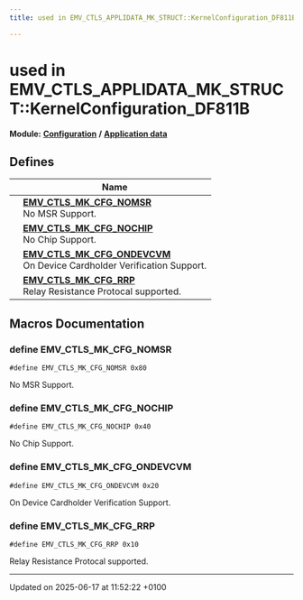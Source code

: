 ```yaml
---
title: used in EMV_CTLS_APPLIDATA_MK_STRUCT::KernelConfiguration_DF811B

---
```


# used in EMV_CTLS_APPLIDATA_MK_STRUCT::KernelConfiguration_DF811B

**Module:** **[Configuration](group___a_d_k___c_o_n_f_i_g_u_r_a_t_i_o_n.md)** **/** **[Application data](group___d_e_f___c_o_n_f___a_p_p_l_i.md)**



## Defines

|                | Name           |
| -------------- | -------------- |
|  | **[EMV_CTLS_MK_CFG_NOMSR](group___d_e_f___m_k___k_e_r_n_c_f_g.md#define-emv-ctls-mk-cfg-nomsr)** <br>No MSR Support.  |
|  | **[EMV_CTLS_MK_CFG_NOCHIP](group___d_e_f___m_k___k_e_r_n_c_f_g.md#define-emv-ctls-mk-cfg-nochip)** <br>No Chip Support.  |
|  | **[EMV_CTLS_MK_CFG_ONDEVCVM](group___d_e_f___m_k___k_e_r_n_c_f_g.md#define-emv-ctls-mk-cfg-ondevcvm)** <br>On Device Cardholder Verification Support.  |
|  | **[EMV_CTLS_MK_CFG_RRP](group___d_e_f___m_k___k_e_r_n_c_f_g.md#define-emv-ctls-mk-cfg-rrp)** <br>Relay Resistance Protocal supported.  |




## Macros Documentation

### define EMV_CTLS_MK_CFG_NOMSR

```
#define EMV_CTLS_MK_CFG_NOMSR 0x80
```

No MSR Support. 

### define EMV_CTLS_MK_CFG_NOCHIP

```
#define EMV_CTLS_MK_CFG_NOCHIP 0x40
```

No Chip Support. 

### define EMV_CTLS_MK_CFG_ONDEVCVM

```
#define EMV_CTLS_MK_CFG_ONDEVCVM 0x20
```

On Device Cardholder Verification Support. 

### define EMV_CTLS_MK_CFG_RRP

```
#define EMV_CTLS_MK_CFG_RRP 0x10
```

Relay Resistance Protocal supported. 



-------------------------------

Updated on 2025-06-17 at 11:52:22 +0100